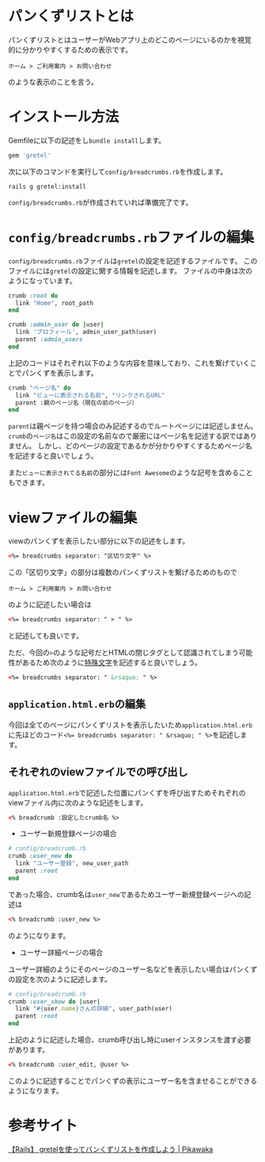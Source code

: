 # パンくずリストとは

パンくずリストとはユーザーがWebアプリ上のどこのページにいるのかを視覚的に分かりやすくするための表示です。

```
ホーム > ご利用案内 > お問い合わせ
```

のような表示のことを言う。


# インストール方法

Gemfileに以下の記述をし`bundle install`します。

```ruby
gem 'gretel'
```

次に以下のコマンドを実行して`config/breadcrumbs.rb`を作成します。

```
rails g gretel:install
```

`config/breadcrumbs.rb`が作成されていれば準備完了です。


# `config/breadcrumbs.rb`ファイルの編集

`config/breadcrumbs.rb`ファイルは`gretel`の設定を記述するファイルです。
このファイルには`gretel`の設定に関する情報を記述します。
ファイルの中身は次のようになっています。

```ruby
crumb :root do
  link "Home", root_path
end

crumb :admin_user do |user|
  link 'プロフィール', admin_user_path(user)
  parent :admin_users
end
```

上記のコードはそれぞれ以下のような内容を意味しており、これを繋げていくことでパンくずを表示します。

```ruby
crumb "ページ名" do
  link "ビューに表示される名前", "リンクされるURL"
  parent :親のページ名（現在の前のページ）
end
```

`parent`は親ページを持つ場合のみ記述するのでルートページには記述しません。
`crumb`の`ページ名`はこの設定の名前なので厳密にはページ名を記述する訳ではありません。
しかし、どのページの設定であるかが分かりやすくするためページ名を記述すると良いでしょう。

また`ビューに表示されてる名前`の部分には`Font Awesome`のような記号を含めることもできます。


# viewファイルの編集

viewのパンくずを表示したい部分に以下の記述をします。

```html
<%= breadcrumbs separator: "区切り文字" %>
```

この「区切り文字」の部分は複数のパンくずリストを繋げるためのもので

```
ホーム > ご利用案内 > お問い合わせ
```

のように記述したい場合は

```html
<%= breadcrumbs separator: " > " %>
```

と記述しても良いです。

ただ、今回の`>`のような記号だとHTMLの閉じタグとして認識されてしまう可能性があるため次のように[特殊文字](https://www.htmq.com/text/)を記述すると良いでしょう。

```html
<%= breadcrumbs separator: " &rsaquo; " %>
```


## `application.html.erb`の編集

今回は全てのページにパンくずリストを表示したいため`application.html.erb`に先ほどのコード`<%= breadcrumbs separator: " &rsaquo; " %>`を記述します。


## それぞれのviewファイルでの呼び出し

`application.html.erb`で記述した位置にパンくずを呼び出すためそれぞれのviewファイル内に次のような記述をします。

```html
<% breadcrumb :設定したcrumb名 %>
```

- ユーザー新規登録ページの場合

```ruby
# config/breadcrumb.rb
crumb :user_new do
  link "ユーザー登録", new_user_path
  parent :root
end
```

であった場合、crumb名は`user_new`であるためユーザー新規登録ページへの記述は

```html
<% breadcrumb :user_new %>
```

のようになります。

- ユーザー詳細ページの場合

ユーザー詳細のようにそのページのユーザー名などを表示したい場合はパンくずの設定を次のように記述します。

```ruby
# config/breadcrumb.rb
crumb :user_show do |user|
  link "#{user.name}さんの詳細", user_path(user)
  parent :root
end
```

上記のように記述した場合、crumb呼び出し時にuserインスタンスを渡す必要があります。

```html
<% breadcrumb :user_edit, @user %>
```

このように記述することでパンくずの表示にユーザー名を含ませることができるようになります。


# 参考サイト

[【Rails】 gretelを使ってパンくずリストを作成しよう | Pikawaka](https://pikawaka.com/rails/gretel)
